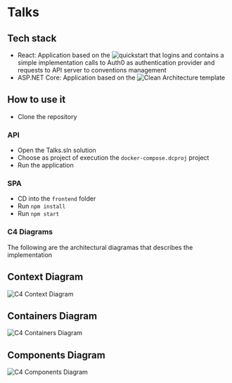 # Talks

## Tech stack

- React: Application based on the ![quickstart](https://auth0.com/docs/quickstart/spa/react/01-login) that logins and contains a simple implementation calls to Auth0 as authentication provider and requests to API server to conventions management 
- ASP.NET Core: Application based on the ![Clean Architecture template](https://github.com/jasontaylordev/CleanArchitecture)

## How to use it

- Clone the repository

### API

- Open the Talks.sln solution
- Choose as project of execution the `docker-compose.dcproj` project
- Run the application

### SPA

- CD into the `frontend` folder
- Run `npm install`
- Run `npm start`

### C4 Diagrams

The following are the architectural diagramas that describes the implementation

## Context Diagram
![C4 Context Diagram](https://user-images.githubusercontent.com/56080653/123594263-c825ad00-d7ef-11eb-9143-cd7852ec720e.png)

## Containers Diagram
![C4 Containers Diagram](https://user-images.githubusercontent.com/56080653/123594289-ceb42480-d7ef-11eb-8b54-40a98ebd98cf.png)

## Components Diagram
![C4 Components Diagram](https://user-images.githubusercontent.com/56080653/123594279-cbb93400-d7ef-11eb-95fe-1a4cd8072021.png)

